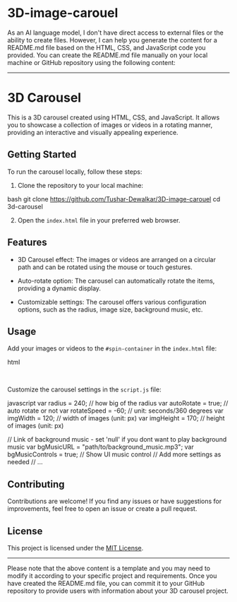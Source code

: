 # 3D-image-carouel
As an AI language model, I don't have direct access to external files or the ability to create files. However, I can help you generate the content for a README.md file based on the HTML, CSS, and JavaScript code you provided. You can create the README.md file manually on your local machine or GitHub repository using the following content:

---

# 3D Carousel

This is a 3D carousel created using HTML, CSS, and JavaScript. It allows you to showcase a collection of images or videos in a rotating manner, providing an interactive and visually appealing experience.

## Getting Started

To run the carousel locally, follow these steps:

1. Clone the repository to your local machine:

bash
git clone https://github.com/Tushar-Dewalkar/3D-image-carouel
cd 3d-carousel


2. Open the `index.html` file in your preferred web browser.

## Features

- 3D Carousel effect: The images or videos are arranged on a circular path and can be rotated using the mouse or touch gestures.

- Auto-rotate option: The carousel can automatically rotate the items, providing a dynamic display.

- Customizable settings: The carousel offers various configuration options, such as the radius, image size, background music, etc.

## Usage

Add your images or videos to the `#spin-container` in the `index.html` file:

html
<div id="drag-container">
  <div id="spin-container">
    <!-- Add your images or videos here -->
    <img src="path/to/image1.jpg" alt="">
    <img src="path/to/image2.jpg" alt="">
    <!-- Add more images or videos as needed -->
  </div>
  <div id="ground"></div>
</div>


Customize the carousel settings in the `script.js` file:

javascript
var radius = 240; // how big of the radius
var autoRotate = true; // auto rotate or not
var rotateSpeed = -60; // unit: seconds/360 degrees
var imgWidth = 120; // width of images (unit: px)
var imgHeight = 170; // height of images (unit: px)

// Link of background music - set 'null' if you dont want to play background music
var bgMusicURL = "path/to/background_music.mp3";
var bgMusicControls = true; // Show UI music control
// Add more settings as needed
// ...


## Contributing

Contributions are welcome! If you find any issues or have suggestions for improvements, feel free to open an issue or create a pull request.

## License

This project is licensed under the [MIT License](LICENSE).

---

Please note that the above content is a template and you may need to modify it according to your specific project and requirements. Once you have created the README.md file, you can commit it to your GitHub repository to provide users with information about your 3D carousel project.
